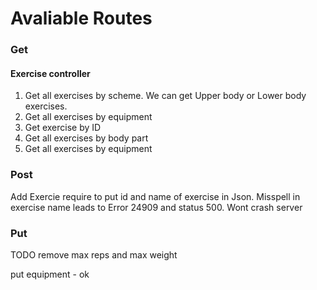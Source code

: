 # Avaliable Routes

### Get

#### Exercise controller
1. Get all exercises by scheme. We can get Upper body or Lower body exercises.
2. Get  all exercises by equipment 
3. Get exercise by ID 
4. Get all exercises by body part
5. Get all exercises by equipment


### Post
Add Exercie require to put id and name of exercise in Json. Misspell in exercise name leads to 
Error 24909 and status 500. Wont crash server



### Put
TODO remove max reps and max weight

put equipment - ok
